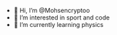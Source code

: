 - 👋 Hi, I’m @Mohsencryptoo
- 👀 I’m interested in sport and code
- 🌱 I’m currently learning physics 

<!---
Mohsencryptoo/Mohsencryptoo is a ✨ special ✨ repository because its `README.md` (this file) appears on your GitHub profile.
You can click the Preview link to take a look at your changes.
--->
